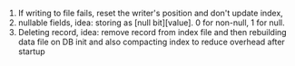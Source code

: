 1. If writing to file fails, reset the writer's position and don't update index,
2. nullable fields, idea: storing as [null bit][value]. 0 for non-null, 1 for null.
3. Deleting record, idea: remove record from index file and then rebuilding data file on DB init and also compacting index to reduce overhead after startup